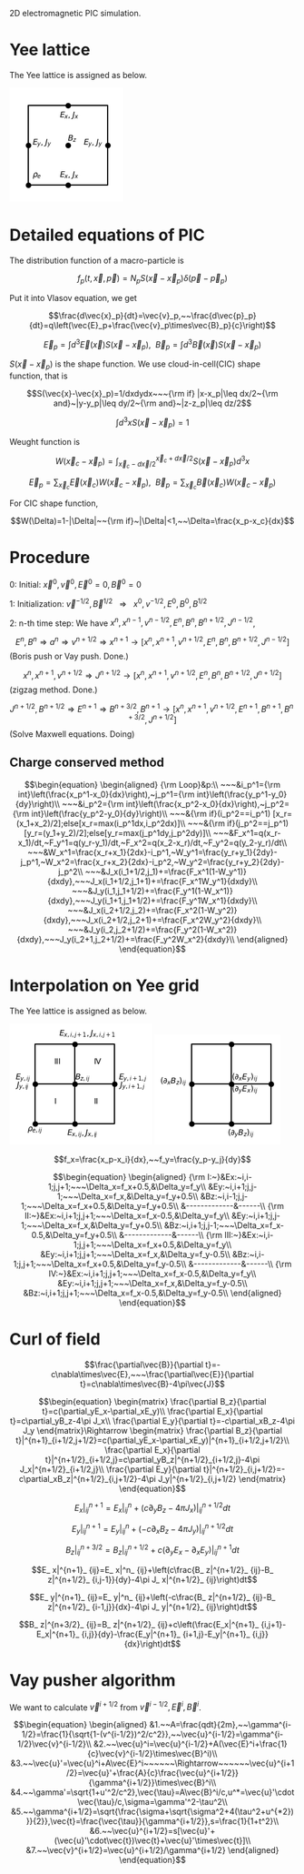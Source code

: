 2D electromagnetic PIC simulation.
# Yee lattice
The Yee lattice is assigned as below.

![./image](Yee.png)

# Detailed equations of PIC
The distribution function of a macro-particle is

$$f_p(t,\vec{x},\vec{p})=N_pS(\vec{x}-\vec{x}_p)\delta(\vec{p}-\vec{p}_p)$$

Put it into Vlasov equation, we get

$$\frac{d\vec{x}_p}{dt}=\vec{v}_p,~~\frac{d\vec{p}_p}{dt}=q\left(\vec{E}_p+\frac{\vec{v}_p\times\vec{B}_p}{c}\right)$$

$$\vec{E}_p=\int d^3\vec{E}(\vec{x})S(\vec{x}-\vec{x}_p),~~\vec{B}_p=\int d^3\vec{B}(\vec{x})S(\vec{x}-\vec{x}_p)$$

$S(\vec{x}-\vec{x}_p)$ is the shape function. We use cloud-in-cell(CIC) shape function, that is

```math
S(\vec{x}-\vec{x}_p)=1/dxdydx~~~{\rm if} |x-x_p|\leq dx/2~{\rm and}~|y-y_p|\leq dy/2~{\rm and}~|z-z_p|\leq dz/2
```

$$\int d^3xS(\vec{x}-\vec{x}_p)=1$$

Weught function is 

$$W(\vec{x}_ c-\vec{x}_ p)=\int_ {\vec{x}_c-d\vec{x}/2}^{\vec{x}_c+d\vec{x}/2}S(\vec{x}-\vec{x}_p)d^3x$$

$$\vec{E}_ p=\sum_{\vec{x}_ c}\vec{E}(\vec{x}_ c)W(\vec{x}_ c-\vec{x}_ p),~~\vec{B}_ p=\sum_{\vec{x}_ c}\vec{B}(\vec{x}_ c)W(\vec{x}_ c-\vec{x}_ p)$$

For CIC shape function,

$$W(\Delta)=1-|\Delta|~~{\rm if}~|\Delta|<1,~~\Delta=\frac{x_p-x_c}{dx}$$

# Procedure
0: Initial: $`\vec{x}^0,\vec{v}^0,\vec{E}^0=0,\vec{B}^0=0`$

1: Initialization: $`\vec{v}^{-1/2},\vec{B}^{1/2}~~~\Rightarrow~~~x^0,v^{-1/2},E^0,B^0,B^{1/2}`$

2: n-th time step: We have $`x^n,x^{n-1},v^{n-1/2},E^n,B^n,B^{n+1/2},J^{n-1/2}`$, 

$$E^n,B^n\Rightarrow a^n\Rightarrow v^{n+1/2}\Rightarrow x^{n+1}\rightarrow[x^n,x^{n+1},v^{n+1/2},E^n,B^n,B^{n+1/2},J^{n-1/2}]$$ (Boris push or Vay push. Done.)

$$x^n,x^{n+1},v^{n+1/2}\Rightarrow J^{n+1/2}\rightarrow [x^n,x^{n+1},v^{n+1/2},E^n,B^n,B^{n+1/2},J^{n+1/2}]$$ (zigzag method. Done.)

$$J^{n+1/2},B^{n+1/2}\Rightarrow E^{n+1}\Rightarrow B^{n+3/2},B^{n+1}\rightarrow [x^n,x^{n+1},v^{n+1/2},E^{n+1},B^{n+1},B^{n+3/2},J^{n+1/2}]$$(Solve Maxwell equations. Doing)

## Charge conserved method
```math
\begin{equation}
\begin{aligned}
{\rm Loop}&p:\\
~~~&i_p^1={\rm int}\left(\frac{x_p^1-x_0}{dx}\right),~j_p^1={\rm int}\left(\frac{y_p^1-y_0}{dy}\right)\\
~~~&i_p^2={\rm int}\left(\frac{x_p^2-x_0}{dx}\right),~j_p^2={\rm int}\left(\frac{y_p^2-y_0}{dy}\right)\\
~~~&{\rm if}(i_p^2==i_p^1) [x_r=(x_1+x_2)/2];else[x_r=max(i_p^1dx,i_p^2dx)]\\
~~~&{\rm if}(j_p^2==j_p^1) [y_r=(y_1+y_2)/2];else[y_r=max(j_p^1dy,j_p^2dy)]\\
~~~&F_x^1=q(x_r-x_1)/dt,~F_y^1=q(y_r-y_1)/dt,~F_x^2=q(x_2-x_r)/dt,~F_y^2=q(y_2-y_r)/dt\\
~~~&W_x^1=\frac{x_r+x_1}{2dx}-i_p^1,~W_y^1=\frac{y_r+y_1}{2dy}-j_p^1,~W_x^2=\frac{x_r+x_2}{2dx}-i_p^2,~W_y^2=\frac{y_r+y_2}{2dy}-j_p^2\\
~~~&J_x(i_1+1/2,j_1)+=\frac{F_x^1(1-W_y^1)}{dxdy},~~~J_x(i_1+1/2,j_1+1)+=\frac{F_x^1W_y^1}{dxdy}\\
~~~&J_y(i_1,j_1+1/2)+=\frac{F_y^1(1-W_x^1)}{dxdy},~~~J_y(i_1+1,j_1+1/2)+=\frac{F_y^1W_x^1}{dxdy}\\
~~~&J_x(i_2+1/2,j_2)+=\frac{F_x^2(1-W_y^2)}{dxdy},~~~J_x(i_2+1/2,j_2+1)+=\frac{F_x^2W_y^2}{dxdy}\\
~~~&J_y(i_2,j_2+1/2)+=\frac{F_y^2(1-W_x^2)}{dxdy},~~~J_y(i_2+1,j_2+1/2)+=\frac{F_y^2W_x^2}{dxdy}\\
\end{aligned}
\end{equation}
```

# Interpolation on Yee grid
The Yee lattice is assigned as below.

![./image](Yee_lattice.png)
![./image](nabla.png)

$$f_x=\frac{x_p-x_i}{dx},~~f_y=\frac{y_p-y_j}{dy}$$

```math
\begin{equation}
\begin{aligned}
{\rm I:~}&Ex:~i,i-1;j,j+1;~~~\Delta_x=f_x+0.5,&\Delta_y=f_y\\
&Ey:~i,i+1;j,j-1;~~~\Delta_x=f_x,&\Delta_y=f_y+0.5\\
&Bz:~i,i-1;j,j-1;~~~\Delta_x=f_x+0.5,&\Delta_y=f_y+0.5\\
&-------------&------\\
{\rm II:~}&Ex:~i,i+1;j,j+1;~~~\Delta_x=f_x-0.5,&\Delta_y=f_y\\
&Ey:~i,i+1;j,j-1;~~~\Delta_x=f_x,&\Delta_y=f_y+0.5\\
&Bz:~i,i+1;j,j-1;~~~\Delta_x=f_x-0.5,&\Delta_y=f_y+0.5\\
&-------------&------\\
{\rm III:~}&Ex:~i,i-1;j,j+1;~~~\Delta_x=f_x+0.5,&\Delta_y=f_y\\
&Ey:~i,i+1;j,j+1;~~~\Delta_x=f_x,&\Delta_y=f_y-0.5\\
&Bz:~i,i-1;j,j+1;~~~\Delta_x=f_x+0.5,&\Delta_y=f_y-0.5\\
&-------------&------\\
{\rm IV:~}&Ex:~i,i+1;j,j+1;~~~\Delta_x=f_x-0.5,&\Delta_y=f_y\\
&Ey:~i,i+1;j,j+1;~~~\Delta_x=f_x,&\Delta_y=f_y-0.5\\
&Bz:~i,i+1;j,j+1;~~~\Delta_x=f_x-0.5,&\Delta_y=f_y-0.5\\
\end{aligned}
\end{equation}
```

# Curl of field

$$\frac{\partial\vec{B}}{\partial t}=-c\nabla\times\vec{E},~~~\frac{\partial\vec{E}}{\partial t}=c\nabla\times\vec{B}-4\pi\vec{J}$$

```math
\begin{equation}
\begin{matrix}
\frac{\partial B_z}{\partial t}=c(\partial_yE_x-\partial_xE_y)\\
\frac{\partial E_x}{\partial t}=c\partial_yB_z-4\pi J_x\\
\frac{\partial E_y}{\partial t}=-c\partial_xB_z-4\pi J_y
\end{matrix}\Rightarrow
\begin{matrix}
\frac{\partial B_z}{\partial t}|^{n+1}_{i+1/2,j+1/2}=c(\partial_yE_x-\partial_xE_y)|^{n+1}_{i+1/2,j+1/2}\\
\frac{\partial E_x}{\partial t}|^{n+1/2}_{i+1/2,j}=c\partial_yB_z|^{n+1/2}_{i+1/2,j}-4\pi J_x|^{n+1/2}_{i+1/2,j}\\
\frac{\partial E_y}{\partial t}|^{n+1/2}_{i,j+1/2}=-c\partial_xB_z|^{n+1/2}_{i,j+1/2}-4\pi J_y|^{n+1/2}_{i,j+1/2}
\end{matrix}
\end{equation}
```

$$E_ x|^{n+1}_ {ij}=E_ x|^n_ {ij}+(c\partial_ yB_ z-4\pi J_ x)|^{n+1/2}_ {ij}dt$$

$$E_ y|^{n+1}_ {ij}=E_ y|^n_ {ij}+(-c\partial_ xB_ z-4\pi J_ y)|^{n+1/2}_ {ij}dt$$

$$B_ z|^{n+3/2}_ {ij}=B_ z|^{n+1/2}_ {ij}+c(\partial_ yE_ x-\partial_ xE_ y)|^{n+1}_ {ij}dt$$

$$E_ x|^{n+1}_ {ij}=E_ x|^n_ {ij}+\left(c\frac{B_ z|^{n+1/2}_ {ij}-B_ z|^{n+1/2}_ {i,j-1}}{dy}-4\pi J_ x|^{n+1/2}_ {ij}\right)dt$$

$$E_ y|^{n+1}_ {ij}=E_ y|^n_ {ij}+\left(-c\frac{B_ z|^{n+1/2}_ {ij}-B_ z|^{n+1/2}_ {i-1,j}}{dx}-4\pi J_ y|^{n+1/2}_ {ij}\right)dt$$

$$B_ z|^{n+3/2}_ {ij}=B_ z|^{n+1/2}_ {ij}+c\left(\frac{E_x|^{n+1}_ {i,j+1}-E_x|^{n+1}_ {i,j}}{dy}-\frac{E_y|^{n+1}_ {i+1,j}-E_y|^{n+1}_ {i,j}}{dx}\right)dt$$

# Vay pusher algorithm
We want to calculate $`\vec{v}^{i+1/2}`$ from $`\vec{v}^{i-1/2},\vec{E}^i,\vec{B}^i`$.

```math
\begin{equation}
\begin{aligned}
&1.~~A=\frac{qdt}{2m},~~\gamma^{i-1/2}=\frac{1}{\sqrt{1-(v^{i-1/2})^2/c^2}},~~\vec{u}^{i-1/2}=\gamma^{i-1/2}\vec{v}^{i-1/2}\\
&2.~~\vec{u}^i=\vec{u}^{i-1/2}+A(\vec{E}^i+\frac{1}{c}\vec{v}^{i-1/2}\times\vec{B}^i)\\
&3.~~\vec{u}'=\vec{u}^i+A\vec{E}^i~~~~~~\Rightarrow~~~~~~\vec{u}^{i+1/2}=\vec{u}'+\frac{A}{c}\frac{\vec{u}^{i+1/2}}{\gamma^{i+1/2}}\times\vec{B}^i\\
&4.~~\gamma'=\sqrt{1+u'^2/c^2},\vec{\tau}=A\vec{B}^i/c,u^*=\vec{u}'\cdot\vec{\tau}/c,\sigma=\gamma'^2-\tau^2\\
&5.~~\gamma^{i+1/2}=\sqrt{\frac{\sigma+\sqrt{\sigma^2+4(\tau^2+u^{*2})}}{2}},\vec{t}=\frac{\vec{\tau}}{\gamma^{i+1/2}},s=\frac{1}{1+t^2}\\
&6.~~\vec{u}^{i+1/2}=s[\vec{u}'+(\vec{u}'\cdot\vec{t})\vec{t}+\vec{u}'\times\vec{t}]\\
&7.~~\vec{v}^{i+1/2}=\vec{u}^{i+1/2}/\gamma^{i+1/2}
\end{aligned}
\end{equation}
```










